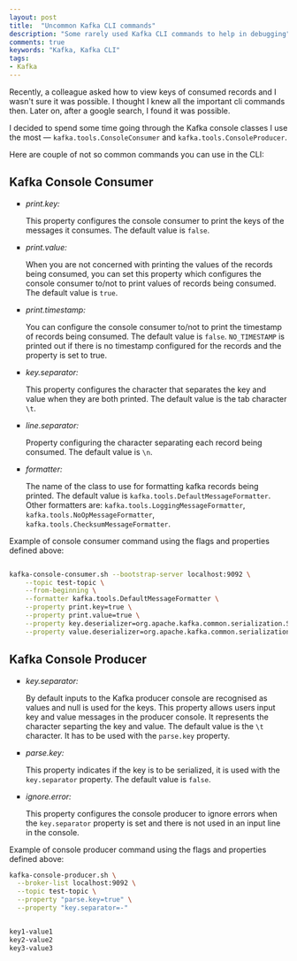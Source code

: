 ```yaml
---
layout: post
title:  "Uncommon Kafka CLI commands"
description: "Some rarely used Kafka CLI commands to help in debugging"
comments: true
keywords: "Kafka, Kafka CLI"
tags:
- Kafka
---
```

<style>
ul {
  list-style-type: square;
  margin-bottom: 10px;
  padding-left: 30px;
}
ol {
  list-style-type: decimal;
  margin-bottom: 10px;
  padding-left: 30px;
}

h3 strong {
  font-weight:normal;
}
</style>

Recently, a colleague asked how to view keys of consumed records and I wasn't sure it was possible.  I thought I knew all the important cli commands then. Later on, after a google search, I found it was possible.
 
I decided to spend some time going through the Kafka console classes I use the most &mdash; `kafka.tools.ConsoleConsumer` and `kafka.tools.ConsoleProducer`.

Here are couple of not so common commands you can use in the CLI:

## Kafka Console Consumer

- *print.key:* 

    This property configures the console consumer to print the keys of the messages it consumes. The default value is `false`.
    
- *print.value:*

    When you are not concerned with printing the values of the records being consumed, you can set this property which configures the console consumer to/not to print values of records being consumed. The default value is `true`.

- *print.timestamp:*

    You can configure the console consumer to/not to print the timestamp of records being consumed. The default value is `false`. `NO_TIMESTAMP` is printed out if there is no timestamp configured for the records and the property is set to true.

- *key.separator:*

    This property configures the character that separates the key and value when they are both printed. The default value is the tab character `\t`.

- *line.separator:*

    Property configuring the character separating each record being consumed. The default value is `\n`.

- *formatter:*

    The name of the class to use for formatting kafka records being printed. The default value is `kafka.tools.DefaultMessageFormatter`.
    Other formatters are: `kafka.tools.LoggingMessageFormatter`, `kafka.tools.NoOpMessageFormatter`, `kafka.tools.ChecksumMessageFormatter`.



Example of console consumer command using the flags and properties defined above:

```sh

kafka-console-consumer.sh --bootstrap-server localhost:9092 \
    --topic test-topic \
    --from-beginning \
    --formatter kafka.tools.DefaultMessageFormatter \
    --property print.key=true \
    --property print.value=true \
    --property key.deserializer=org.apache.kafka.common.serialization.StringDeserializer \
    --property value.deserializer=org.apache.kafka.common.serialization.StringSerializer
```



## Kafka Console Producer

- *key.separator:*

    By default inputs to the Kafka producer console are recognised as values and null is used for the keys. This property allows users input key and value messages in the producer console.
    It represents the character separting the key and value. The default value is the `\t` character. It has to be used with the `parse.key` property.

- *parse.key:*

    This property indicates if the key is to be serialized, it is used with the `key.separator` property. The default value is `false`.

- *ignore.error:*

    This property configures the console producer to ignore errors when the `key.separator` property is set and there is not used in an input line in the console.


Example of console producer command using the flags and properties defined above:


```sh
kafka-console-producer.sh \
  --broker-list localhost:9092 \
  --topic test-topic \
  --property "parse.key=true" \
  --property "key.separator=-"


key1-value1
key2-value2
key3-value3
```